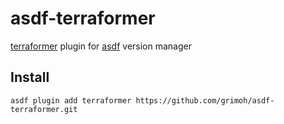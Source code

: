 # asdf-terraformer
[terraformer](https://github.com/GoogleCloudPlatform/terraformer) plugin for [asdf](https://github.com/asdf-vm/asdf) version manager

## Install
```
asdf plugin add terraformer https://github.com/grimoh/asdf-terraformer.git
```
